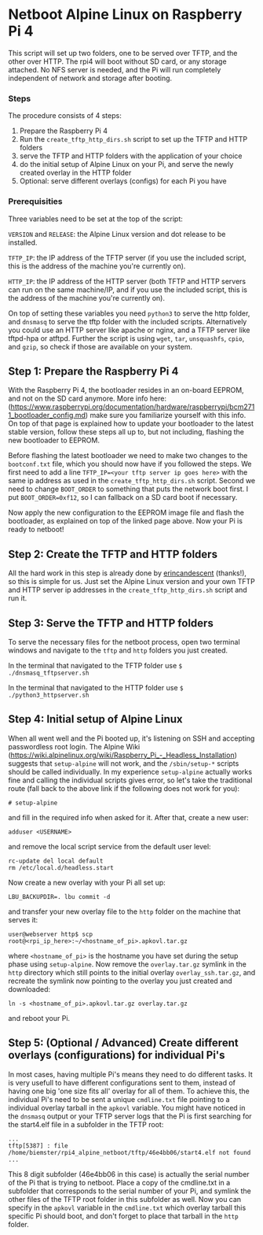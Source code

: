 # Netboot Alpine Linux on Raspberry Pi 4
This script will set up two folders, one to be served over TFTP, and the other over HTTP. The rpi4 will boot without SD card, or any storage attached.
No NFS server is needed, and the Pi will run completely independent of network and storage after booting.

### Steps
The procedure consists of 4 steps:
1. Prepare the Raspberry Pi 4
2. Run the `create_tftp_http_dirs.sh` script to set up the TFTP and HTTP folders
3. serve the TFTP and HTTP folders with the application of your choice
4. do the initial setup of Alpine Linux on your Pi, and serve the newly created overlay in the HTTP folder
5. Optional: serve different overlays (configs) for each Pi you have

### Prerequisities
Three variables need to be set at the top of the script:

`VERSION` and `RELEASE`: the Alpine Linux version and dot release to be installed.

`TFTP_IP`: the IP address of the TFTP server (if you use the included script, this is the address of the machine you're currently on).

`HTTP_IP`: the IP address of the HTTP server (both TFTP and HTTP servers can run on the same machine/IP,
and if you use the included script, this is the address of the machine you're currently on).

On top of setting these variables you need `python3` to serve the http folder, and `dnsmasq` to serve the tftp folder with the included scripts.
Alternatively you could use an HTTP server like apache or nginx, and a TFTP server like tftpd-hpa or atftpd.
Further the script is using `wget`, `tar`, `unsquashfs`, `cpio`, and `gzip`, so check if those are available on your system.


## Step 1: Prepare the Raspberry Pi 4
With the Raspberry Pi 4, the bootloader resides in an on-board EEPROM, and not on the SD card anymore. More info here:
(https://www.raspberrypi.org/documentation/hardware/raspberrypi/bcm2711_bootloader_config.md)
make sure you familiarize yourself with this info. On top of that page is explained how to update your bootloader to the latest stable
version, follow these steps all up to, but not including, flashing the new bootloader to EEPROM.

Before flashing the latest bootloader we need to make two changes to the `bootconf.txt` file, which you should now have if you followed the steps.
We first need to add a line `TFTP_IP=<your tftp server ip goes here>` with the same ip address as used in the `create_tftp_http_dirs.sh` script.
Second we need to change `BOOT_ORDER` to something that puts the network boot first. I put `BOOT_ORDER=0xf12`, so I can fallback on a SD card boot if necessary.

Now apply the new configuration to the EEPROM image file and flash the bootloader, as explained on top of the linked page above. Now your Pi is ready to netboot!


## Step 2: Create the TFTP and HTTP folders
All the hard work in this step is already done by [erincandescent](https://gist.github.com/erincandescent/c3266fc3cbb7fe21be0ab1def7adbc48) (thanks!),
so this is simple for us. Just set the Alpine Linux version and your own TFTP and HTTP server ip addresses in the `create_tftp_http_dirs.sh` script and run it.


## Step 3: Serve the TFTP and HTTP folders
To serve the necessary files for the netboot process, open two terminal windows and navigate to the `tftp` and `http` folders you just created.

In the terminal that navigated to the TFTP folder use `$ ./dnsmasq_tftpserver.sh`

In the terminal that navigated to the HTTP folder use `$ ./python3_httpserver.sh`


## Step 4: Initial setup of Alpine Linux
When all went well and the Pi booted up, it's listening on SSH and accepting passwordless root login. The Alpine Wiki
(https://wiki.alpinelinux.org/wiki/Raspberry_Pi_-_Headless_Installation)
suggests that `setup-alpine` will not work, and the `/sbin/setup-*` scripts should be called individually. In my experience `setup-alpine` actually
works fine and calling the individual scripts gives error, so let's take the traditional route (fall back to the above link if the following does not work for you):

`# setup-alpine`

and fill in the required info when asked for it. After that, create a new user:

`adduser <USERNAME>`

and remove the local script service from the default user level:

```
rc-update del local default
rm /etc/local.d/headless.start
```

Now create a new overlay with your Pi all set up:

`LBU_BACKUPDIR=. lbu commit -d`

and transfer your new overlay file to the `http` folder on the machine that serves it:

`user@webserver http$ scp root@<rpi_ip_here>:~/<hostname_of_pi>.apkovl.tar.gz`

where `<hostname_of_pi>` is the hostname you have set during the setup phase using `setup-alpine`. Now remove the `overlay.tar.gz` symlink in the `http` directory
which still points to the initial overlay `overlay_ssh.tar.gz`, and recreate the symlink now pointing to the overlay you just created and downloaded:

`ln -s <hostname_of_pi>.apkovl.tar.gz overlay.tar.gz`

and reboot your Pi.


## Step 5: (Optional / Advanced) Create different overlays (configurations) for individual Pi's
In most cases, having multiple Pi's means they need to do different tasks. It is very usefull to have different configurations sent to them,
instead of having one big 'one size fits all' overlay for all of them.
To achieve this, the individual Pi's need to be sent a unique `cmdline.txt` file pointing to a individual overlay tarball in the `apkovl` variable.
You might have noticed in the `dnsmasq` output or your TFTP server logs that the Pi is first searching for the start4.elf file in a subfolder
in the TFTP root:

```
...
tftp[5387] : file /home/biemster/rpi4_alpine_netboot/tftp/46e4bb06/start4.elf not found
...
```

This 8 digit subfolder (46e4bb06 in this case) is actually the serial number of the Pi that is trying to netboot.
Place a copy of the cmdline.txt in a subfolder that corresponds to the serial number of your Pi, and symlink the other
files of the TFTP root folder in this subfolder as well. Now you can specify in the `apkovl` variable in the `cmdline.txt`
which overlay tarball this specific Pi should boot, and don't forget to place that tarball in the `http` folder.

